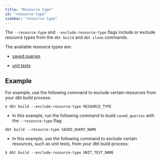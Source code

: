 ```yaml
---
title: "Resource type"
id: "resource-type"
sidebar: "resource type"
---
```


The `--resource-type` and `--exclude-resource-type` flags include or exclude resource types from the `dbt build` and `dbt clone` commands.

The available resource types are:

<VersionBlock lastVersion="1.6">

</VersionBlock>

<VersionBlock firstVersion="1.7">

- [saved queries](/docs/build/saved-queries)  

</VersionBlock>


<VersionBlock firstVersion="1.8">

- [unit tests](/docs/build/unit-tests)

</VersionBlock>

## Example

<VersionBlock lastVersion="1.7">

For example, use the following command to exclude certain resources from your dbt build process: 

<File name='Usage'>

```text
$ dbt build --exclude-resource-type RESOURCE_TYPE
```

</File>

</VersionBlock>

<VersionBlock firstVersion="1.7">

- In this example, run the following command to build `saved_queries` with the `--resource-type` flag:

<File name='Usage'>

```text
dbt build --resource-type SAVED_QUERY_NAME
```

</File>

</VersionBlock>

<VersionBlock firstVersion="1.8">

-  In this example, use the following command to exclude certain resources, such as unit tests, from your dbt build process: 

<File name='Usage'>

```text
$ dbt build --exclude-resource-type UNIT_TEST_NAME
```

</File>

</VersionBlock>
